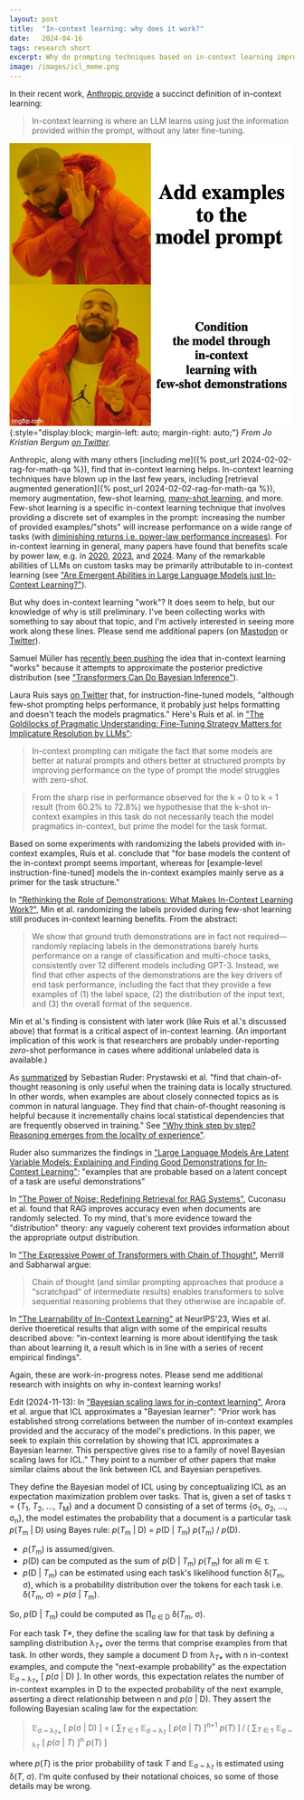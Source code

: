 ```yaml
---
layout: post
title:  "In-context learning: why does it work?"
date:   2024-04-16
tags: research short
excerpt: Why do prompting techniques based on in-context learning improve LLM performance?
image: /images/icl_meme.png
---
```


In their recent work, [Anthropic provide](https://www.anthropic.com/research/many-shot-jailbreaking) a succinct definition of in-context learning:

>In-context learning is where an LLM learns using just the information provided within the prompt, without any later fine-tuning.

![Drake meme that reads "Add examples to the model prompt" on top and "Condition the model through in-context learning with few-shot demonstrations" on bottom.](/images/icl_meme.png){:style="display:block; margin-left: auto; margin-right: auto;"}
*From Jo Kristian Bergum [on Twitter](https://twitter.com/jobergum/status/1789197209340141837).*

Anthropic, along with many others [including me]({% post_url 2024-02-02-rag-for-math-qa %}), find that in-context learning helps.
In-context learning techniques have blown up in the last few years, including [retrieval augmented generation]({% post_url 2024-02-02-rag-for-math-qa %}), memory augmentation, few-shot learning, [many-shot learning](https://arxiv.org/abs/2404.11018), and more.
Few-shot learning is a specific in-context learning technique that involves providing a discrete set of examples in the prompt: increasing the number of provided examples/"shots" will increase performance on a wide range of tasks (with [diminishing returns i.e. power-law performance increases](https://www.anthropic.com/research/many-shot-jailbreaking)).
For in-context learning in general, many papers have found that benefits scale by power law, e.g. in [2020](https://arxiv.org/abs/2001.08361), [2023](https://arxiv.org/abs/2309.16039), and [2024](https://arxiv.org/abs/2402.00795). Many of the remarkable abilities of LLMs on custom tasks may be primarily attributable to in-context learning (see ["Are Emergent Abilities in Large Language Models just In-Context Learning?"](https://arxiv.org/abs/2309.01809)).

But why does in-context learning "work"? It does seem to help, but our knowledge of why is still preliminary. I've been collecting works with something to say about that topic, and I'm actively interested in seeing more work along these lines. Please send me additional papers (on [Mastodon](https://hci.social/@zwlevonian) or [Twitter](https://twitter.com/zwlevonian)).

Samuel Müller has [recently been pushing](https://twitter.com/SamuelMullr/status/1722630968740331612
) the idea that in-context learning "works" because it attempts to approximate the posterior predictive distribution (see ["Transformers Can Do Bayesian Inference"](https://arxiv.org/abs/2112.10510)).

Laura Ruis says [on Twitter](https://twitter.com/LauraRuis/status/1732402559724208570) that, for instruction-fine-tuned models, "although few-shot prompting helps performance, it probably just helps formatting and doesn't teach the models pragmatics."
Here's Ruis et al. in ["The Goldilocks of Pragmatic Understanding: Fine-Tuning Strategy Matters for Implicature Resolution by LLMs"](https://arxiv.org/abs/2210.14986):

>In-context prompting can mitigate the fact that some models are better at natural prompts and others better at structured prompts by improving performance on the type of prompt the model struggles with zero-shot.

>From the sharp rise in performance observed for the k = 0 to k = 1 result (from 60.2% to 72.8%) we hypothesise that the k-shot in-context examples in this task do not necessarily teach the model pragmatics in-context, but prime the model for the task format.

Based on some experiments with randomizing the labels provided with in-context examples, Ruis et al. conclude that "for base models the content of the in-context prompt seems important, whereas for [example-level instruction-fine-tuned] models the in-context examples mainly serve as a primer for the task structure."

In ["Rethinking the Role of Demonstrations: What Makes In-Context Learning Work?"](https://arxiv.org/abs/2202.12837), Min et al. randomizing the labels provided during few-shot learning still produces in-context learning benefits. From the abstract:

>We show that ground truth demonstrations are in fact not required—randomly replacing labels in the demonstrations barely hurts performance on a range of classification and multi-choce tasks, consistently over 12 different models including GPT-3. Instead, we find that other aspects of the demonstrations
are the key drivers of end task performance, including the fact that they provide a few examples of (1) the label space, (2) the distribution of the input text, and (3) the overall format of the sequence.

Min et al.'s finding is consistent with later work (like Ruis et al.'s discussed above) that format is a critical aspect of in-context learning. (An important implication of this work is that researchers are probably under-reporting *zero*-shot performance in cases where additional unlabeled data is available.)

As [summarized](https://nlpnewsletter.substack.com/p/neurips-2023-primer) by Sebastian Ruder: Prystawski et al. "find that chain-of-thought reasoning is only useful when the training data is locally structured. In other words, when examples are about closely connected topics as is common in natural language. They find that chain-of-thought reasoning is helpful because it incrementally chains local statistical dependencies that are frequently observed in training." See ["Why think step by step? Reasoning emerges from the locality of experience"](https://arxiv.org/abs/2304.03843).

Ruder also summarizes the findings in ["Large Language Models Are Latent Variable Models: Explaining and Finding Good Demonstrations for In-Context Learning"](https://arxiv.org/abs/2301.11916): "examples that are probable based on a latent concept of a task are useful demonstrations"

In ["The Power of Noise: Redefining Retrieval for RAG Systems"](https://arxiv.org/abs/2401.14887), Cuconasu et al. found that RAG improves accuracy even when documents are randomly selected. To my mind, that's more evidence toward the "distribution" theory: any vaguely coherent text provides information about the appropriate output distribution.

In ["The Expressive Power of Transformers with Chain of Thought"](https://arxiv.org/abs/2310.07923), Merrill and Sabharwal argue:

>Chain of thought (and similar prompting approaches that produce a "scratchpad" of intermediate results) enables transformers to solve sequential reasoning problems that they otherwise are incapable of.

In ["The Learnability of In-Context Learning"](https://proceedings.neurips.cc/paper_files/paper/2023/hash/73950f0eb4ac0925dc71ba2406893320-Abstract-Conference.html) at NeurIPS'23, Wies et al. derive thoeretical results that align with some of the empirical results described above: "in-context learning is more about identifying the task than about learning it, a result which is in line with a series of recent empirical findings".

Again, these are work-in-progress notes. Please send me additional research with insights on why in-context learning works!

Edit (2024-11-13): In ["Bayesian scaling laws for in-context learning"](https://arxiv.org/abs/2410.16531), Arora et al. argue that ICL approximates a "Bayesian learner": "Prior work has established strong correlations between the number of in-context examples provided and the accuracy of the model's predictions. In this paper, we seek to explain this correlation by showing that ICL approximates a Bayesian learner. This perspective gives rise to a family of novel Bayesian scaling laws for ICL." They point to a number of other papers that make similar claims about the link between ICL and Bayesian perspetives.

They define the Bayesian model of ICL using by conceptualizing ICL as an expectation maximization problem over tasks.
That is, given a set of tasks τ = {_T_<sub>1</sub>, _T_<sub>2</sub>, ..., _T_<sub>M</sub>} and a document D consisting of a set of terms {σ<sub>1</sub>, σ<sub>2</sub>, ..., σ<sub>n</sub>}, the model estimates the probability that a document is a particular task _p_(_T_<sub>m</sub> | D) using Bayes rule: _p_(_T_<sub>m</sub> | D) = _p_(D | _T_<sub>m</sub>) _p_(_T_<sub>m</sub>) / _p_(D).

 - _p_(_T_<sub>m</sub>) is assumed/given.
 - _p_(D) can be computed as the sum of _p_(D \| _T_<sub>m</sub>) _p_(_T_<sub>m</sub>) for all m ∈ τ.
 - _p_(D \| _T_<sub>m</sub>) can be estimated using each task's likelihood function δ(_T_<sub>m</sub>, σ), which is a probability distribution over the tokens for each task i.e. δ(_T_<sub>m</sub>, σ) = _p_(σ \| _T_<sub>m</sub>).

So, _p_(D | _T_<sub>m</sub>) could be computed as ∏<sub>σ ∈ D</sub> δ(_T_<sub>m</sub>, σ).

For each task _T*_, they define the scaling law for that task by defining a sampling distribution λ<sub><i>T*</i></sub> over the terms that comprise examples from that task. In other words, they sample a document D from λ<sub><i>T*</i></sub> with n in-context examples, and compute the "next-example probability" as the expectation 𝔼<sub>σ ~ λ<sub><i>T*</i></sub></sub> [ _p_(σ | D) ].
In other words, this expectation relates the number of in-context examples in D to the expected probability of the next example, asserting a direct relationship between n and _p_(σ | D).
They assert the following Bayesian scaling law for the expectation:

>𝔼<sub>σ ~ λ<sub><i>T*</i></sub></sub> [ _p_(σ \| D) ] = ⟮ ∑<sub><i>T</i> ∈ τ</sub> 𝔼<sub>σ ~ λ<sub><i>T</i></sub></sub> [ _p_(σ \| _T_) ]<sup>n+1</sup> _p_(_T_) ⟯ / ⟮ ∑<sub><i>T</i> ∈ τ</sub> 𝔼<sub>σ ~ λ<sub><i>T</i></sub></sub> [ _p_(σ \| _T_) ]<sup>n</sup> _p_(_T_) ⟯ 

where _p_(_T_) is the prior probability of task _T_ and 𝔼<sub>σ ~ λ<sub><i>T</i></sub></sub> is estimated using δ(_T_, σ).
I'm quite confused by their notational choices, so some of those details may be wrong.
